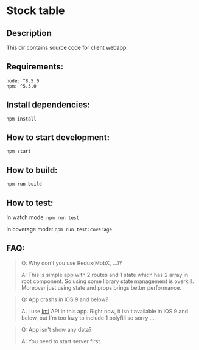 # Stock table

## Description
This dir contains source code for client webapp.

## Requirements:
```
node: ^8.5.0
npm: ^5.3.0
```

## Install dependencies:

```
npm install
```

## How to  start development:

```
npm start
```

## How to build: 

```
npm run build
```

## How to test:

In watch mode: `npm run test`

In coverage mode: `npm run test:coverage`

## FAQ:

> Q: Why don't you use Redux(MobX, ...)?
>
> A: This is simple app with 2 routes and 1 state which has 2 array in root component. So using 
some library state management is overkill. Moreover just using state and props brings better 
performance.

> Q: App crashs in iOS 9 and below?
>
> A: I use [Intl](https://developer.mozilla.org/en/docs/Web/JavaScript/Reference/Global_Objects/Intl) API in this app. 
Right now, it isn't available in iOS 9 and below, but I'm too lazy to include 1 polyfill so sorry ...

> Q: App isn't show any data?
>
> A: You need to start server first. 
